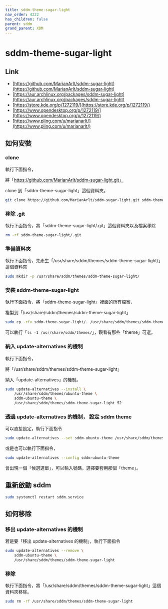 ```yaml
---
title: sddm-theme-sugar-light
nav_order: 4222
has_children: false
parent: sddm
grand_parent: XDM
---
```



# sddm-theme-sugar-light


## Link

* [https://github.com/MarianArlt/sddm-sugar-light](https://github.com/MarianArlt/sddm-sugar-light)
* [https://aur.archlinux.org/packages/sddm-sugar-light](https://aur.archlinux.org/packages/sddm-sugar-light)
* [https://store.kde.org/p/1272119/](https://store.kde.org/p/1272119/)
* [https://www.opendesktop.org/p/1272119/](https://www.opendesktop.org/p/1272119/)
* [https://www.pling.com/u/marianarlt/](https://www.pling.com/u/marianarlt/)



## 如何安裝


### clone

執行下面指令，

將「https://github.com/MarianArlt/sddm-sugar-light.git」

clone 到「sddm-theme-sugar-light」這個資料夾。

``` sh
git clone https://github.com/MarianArlt/sddm-sugar-light.git sddm-theme-sugar-light
```


### 移除 .git

執行下面指令，將「sddm-theme-sugar-light/.git」這個資料夾以及檔案移除

``` sh
rm -rf sddm-theme-sugar-light/.git
```


### 準備資料夾

執行下面指令，先產生「/usr/share/sddm/themes/sddm-theme-sugar-light/」這個資料夾

``` sh
sudo mkdir -p /usr/share/sddm/themes/sddm-theme-sugar-light/
```


### 安裝 sddm-theme-sugar-light

執行下面指令，將「sddm-theme-sugar-light」裡面的所有檔案，

複製到「/usr/share/sddm/themes/sddm-theme-sugar-light」

``` sh
sudo cp -rfv sddm-theme-sugar-light/. /usr/share/sddm/themes/sddm-theme-sugar-light
```

可以執行「`ls -1 /usr/share/sddm/themes/`」，觀看有那些「theme」可選。


### 納入 update-alternatives 的機制

執行下面指令，

將「/usr/share/sddm/themes/sddm-theme-sugar-light」

納入「update-alternatives」的機制。

``` sh
sudo update-alternatives --install \
	/usr/share/sddm/themes/ubuntu-theme \
	sddm-ubuntu-theme \
	/usr/share/sddm/themes/sddm-theme-sugar-light 52
```


### 透過 update-alternatives 的機制， 設定 sddm theme

可以直接設定，執行下面指令

``` sh
sudo update-alternatives --set sddm-ubuntu-theme /usr/share/sddm/themes/sddm-theme-sugar-light
```

或是也可以執行下面指令，

``` sh
sudo update-alternatives --config sddm-ubuntu-theme
```

會出現一個「候選選單」，可以輸入號碼，選擇要套用那個「theme」。


## 重新啟動 sddm

``` sh
sudo systemctl restart sddm.service
```




## 如何移除


### 移出 update-alternatives 的機制

若是要「移出 update-alternatives 的機制」，執行下面指令

``` sh
sudo update-alternatives --remove \
	sddm-ubuntu-theme \
	/usr/share/sddm/themes/sddm-theme-sugar-light
```


### 移除

執行下面指令，將「/usr/share/sddm/themes/sddm-theme-sugar-light」這個資料夾移除。

``` sh
sudo rm -rf /usr/share/sddm/themes/sddm-theme-sugar-light
```
